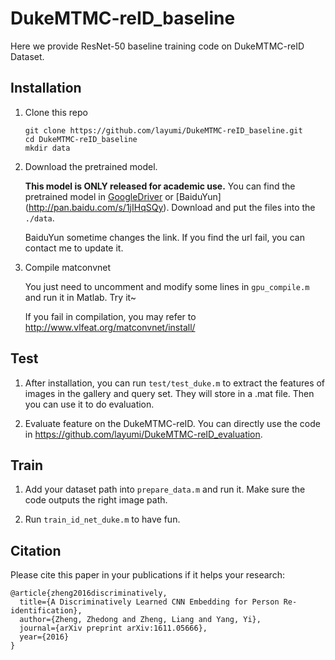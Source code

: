 # DukeMTMC-reID_baseline
Here we provide ResNet-50 baseline training code on DukeMTMC-reID Dataset.

## Installation
1. Clone this repo
 
	```Shell
	git clone https://github.com/layumi/DukeMTMC-reID_baseline.git
	cd DukeMTMC-reID_baseline
	mkdir data
	```

2. Download the pretrained model. 
	
	**This model is ONLY released for academic use.**
	You can find the pretrained model in [GoogleDriver](https://drive.google.com/open?id=0B0VOCNYh8HeRUHVRaThuRFhMNkU) or [BaiduYun] (http://pan.baidu.com/s/1jIHqSQy). Download and put the files into the `./data`.

	BaiduYun sometime changes the link. If you find the url fail, you can contact me to update it.
	
3. Compile matconvnet 

	You just need to uncomment and modify some lines in `gpu_compile.m` and run it in Matlab. Try it~

	If you fail in compilation, you may refer to http://www.vlfeat.org/matconvnet/install/

## Test 
1. After installation, you can run `test/test_duke.m` to extract the features of images in the gallery and query set. They will store in a .mat file. Then you can use it to do evaluation.

2. Evaluate feature on the DukeMTMC-reID. You can directly use the code in https://github.com/layumi/DukeMTMC-reID_evaluation.


## Train
1. Add your dataset path into `prepare_data.m` and run it. Make sure the code outputs the right image path.

2. Run `train_id_net_duke.m` to have fun.

## Citation
Please cite this paper in your publications if it helps your research:
```
@article{zheng2016discriminatively,
  title={A Discriminatively Learned CNN Embedding for Person Re-identification},
  author={Zheng, Zhedong and Zheng, Liang and Yang, Yi},
  journal={arXiv preprint arXiv:1611.05666},
  year={2016}
}
```
